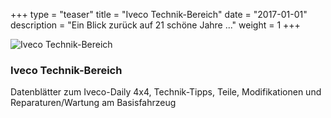 +++
type 		= "teaser"
title 		= "Iveco Technik-Bereich"
date 		= "2017-01-01"
description = "Ein Blick zurück auf 21 schöne Jahre ..."
weight = 1
+++

![Iveco Technik-Bereich](/bilder/teaser/2005_di0229.jpg)

### Iveco Technik-Bereich

Datenblätter zum Iveco-Daily 4x4, Technik-Tipps, Teile, Modifikationen und Reparaturen/Wartung am Basisfahrzeug